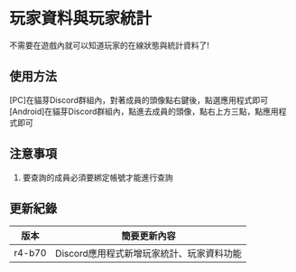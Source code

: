 # 玩家資料與玩家統計

不需要在遊戲內就可以知道玩家的在線狀態與統計資料了!

## 使用方法

[PC]在貓芽Discord群組內，對著成員的頭像點右鍵後，點選應用程式即可
[Android]在貓芽Discord群組內，點進去成員的頭像，點右上方三點，點應用程式即可

## 注意事項

1. 要查詢的成員必須要綁定帳號才能進行查詢

## 更新紀錄

|版本|簡要更新內容|
|:---:|:---:|
|r4-b70|Discord應用程式新增玩家統計、玩家資料功能|
